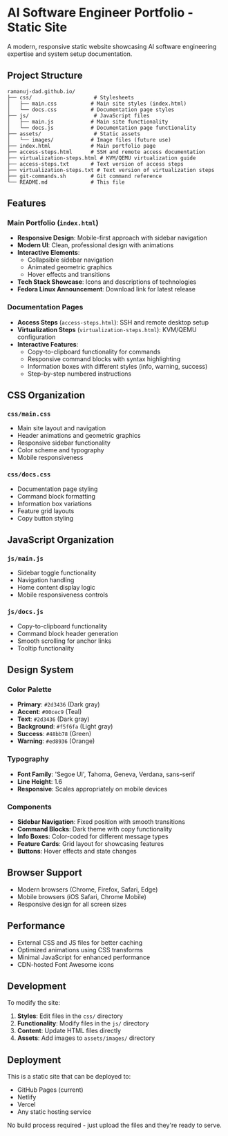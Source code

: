 # AI Software Engineer Portfolio - Static Site

A modern, responsive static website showcasing AI software engineering expertise and system setup documentation.

## Project Structure

```
ramanuj-dad.github.io/
├── css/                    # Stylesheets
│   ├── main.css           # Main site styles (index.html)
│   └── docs.css           # Documentation page styles
├── js/                     # JavaScript files
│   ├── main.js            # Main site functionality
│   └── docs.js            # Documentation page functionality
├── assets/                 # Static assets
│   └── images/            # Image files (future use)
├── index.html             # Main portfolio page
├── access-steps.html      # SSH and remote access documentation
├── virtualization-steps.html # KVM/QEMU virtualization guide
├── access-steps.txt       # Text version of access steps
├── virtualization-steps.txt # Text version of virtualization steps
├── git-commands.sh        # Git command reference
└── README.md              # This file
```

## Features

### Main Portfolio (`index.html`)
- **Responsive Design**: Mobile-first approach with sidebar navigation
- **Modern UI**: Clean, professional design with animations
- **Interactive Elements**: 
  - Collapsible sidebar navigation
  - Animated geometric graphics
  - Hover effects and transitions
- **Tech Stack Showcase**: Icons and descriptions of technologies
- **Fedora Linux Announcement**: Download link for latest release

### Documentation Pages
- **Access Steps** (`access-steps.html`): SSH and remote desktop setup
- **Virtualization Steps** (`virtualization-steps.html`): KVM/QEMU configuration
- **Interactive Features**:
  - Copy-to-clipboard functionality for commands
  - Responsive command blocks with syntax highlighting
  - Information boxes with different styles (info, warning, success)
  - Step-by-step numbered instructions

## CSS Organization

### `css/main.css`
- Main site layout and navigation
- Header animations and geometric graphics
- Responsive sidebar functionality
- Color scheme and typography
- Mobile responsiveness

### `css/docs.css`
- Documentation page styling
- Command block formatting
- Information box variations
- Feature grid layouts
- Copy button styling

## JavaScript Organization

### `js/main.js`
- Sidebar toggle functionality
- Navigation handling
- Home content display logic
- Mobile responsiveness controls

### `js/docs.js`
- Copy-to-clipboard functionality
- Command block header generation
- Smooth scrolling for anchor links
- Tooltip functionality

## Design System

### Color Palette
- **Primary**: `#2d3436` (Dark gray)
- **Accent**: `#00cec9` (Teal)
- **Text**: `#2d3436` (Dark gray)
- **Background**: `#f5f6fa` (Light gray)
- **Success**: `#48bb78` (Green)
- **Warning**: `#ed8936` (Orange)

### Typography
- **Font Family**: 'Segoe UI', Tahoma, Geneva, Verdana, sans-serif
- **Line Height**: 1.6
- **Responsive**: Scales appropriately on mobile devices

### Components
- **Sidebar Navigation**: Fixed position with smooth transitions
- **Command Blocks**: Dark theme with copy functionality
- **Info Boxes**: Color-coded for different message types
- **Feature Cards**: Grid layout for showcasing features
- **Buttons**: Hover effects and state changes

## Browser Support

- Modern browsers (Chrome, Firefox, Safari, Edge)
- Mobile browsers (iOS Safari, Chrome Mobile)
- Responsive design for all screen sizes

## Performance

- External CSS and JS files for better caching
- Optimized animations using CSS transforms
- Minimal JavaScript for enhanced performance
- CDN-hosted Font Awesome icons

## Development

To modify the site:

1. **Styles**: Edit files in the `css/` directory
2. **Functionality**: Modify files in the `js/` directory
3. **Content**: Update HTML files directly
4. **Assets**: Add images to `assets/images/` directory

## Deployment

This is a static site that can be deployed to:
- GitHub Pages (current)
- Netlify
- Vercel
- Any static hosting service

No build process required - just upload the files and they're ready to serve. 